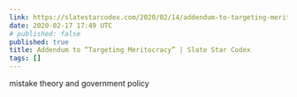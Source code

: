 ```yaml
---
link: https://slatestarcodex.com/2020/02/14/addendum-to-targeting-meritocracy/
date: 2020-02-17 17:49 UTC
# published: false
published: true
title: Addendum to “Targeting Meritocracy” | Slate Star Codex
tags: []
---
```


mistake theory and government policy
